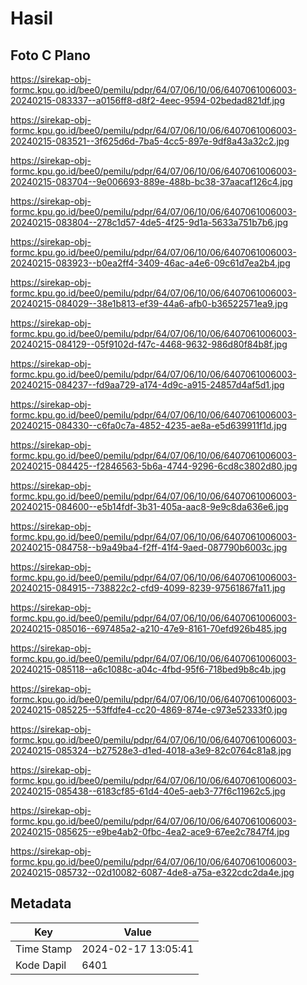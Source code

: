# Hasil

## Foto C Plano

https://sirekap-obj-formc.kpu.go.id/bee0/pemilu/pdpr/64/07/06/10/06/6407061006003-20240215-083337--a0156ff8-d8f2-4eec-9594-02bedad821df.jpg

https://sirekap-obj-formc.kpu.go.id/bee0/pemilu/pdpr/64/07/06/10/06/6407061006003-20240215-083521--3f625d6d-7ba5-4cc5-897e-9df8a43a32c2.jpg

https://sirekap-obj-formc.kpu.go.id/bee0/pemilu/pdpr/64/07/06/10/06/6407061006003-20240215-083704--9e006693-889e-488b-bc38-37aacaf126c4.jpg

https://sirekap-obj-formc.kpu.go.id/bee0/pemilu/pdpr/64/07/06/10/06/6407061006003-20240215-083804--278c1d57-4de5-4f25-9d1a-5633a751b7b6.jpg

https://sirekap-obj-formc.kpu.go.id/bee0/pemilu/pdpr/64/07/06/10/06/6407061006003-20240215-083923--b0ea2ff4-3409-46ac-a4e6-09c61d7ea2b4.jpg

https://sirekap-obj-formc.kpu.go.id/bee0/pemilu/pdpr/64/07/06/10/06/6407061006003-20240215-084029--38e1b813-ef39-44a6-afb0-b36522571ea9.jpg

https://sirekap-obj-formc.kpu.go.id/bee0/pemilu/pdpr/64/07/06/10/06/6407061006003-20240215-084129--05f9102d-f47c-4468-9632-986d80f84b8f.jpg

https://sirekap-obj-formc.kpu.go.id/bee0/pemilu/pdpr/64/07/06/10/06/6407061006003-20240215-084237--fd9aa729-a174-4d9c-a915-24857d4af5d1.jpg

https://sirekap-obj-formc.kpu.go.id/bee0/pemilu/pdpr/64/07/06/10/06/6407061006003-20240215-084330--c6fa0c7a-4852-4235-ae8a-e5d639911f1d.jpg

https://sirekap-obj-formc.kpu.go.id/bee0/pemilu/pdpr/64/07/06/10/06/6407061006003-20240215-084425--f2846563-5b6a-4744-9296-6cd8c3802d80.jpg

https://sirekap-obj-formc.kpu.go.id/bee0/pemilu/pdpr/64/07/06/10/06/6407061006003-20240215-084600--e5b14fdf-3b31-405a-aac8-9e9c8da636e6.jpg

https://sirekap-obj-formc.kpu.go.id/bee0/pemilu/pdpr/64/07/06/10/06/6407061006003-20240215-084758--b9a49ba4-f2ff-41f4-9aed-087790b6003c.jpg

https://sirekap-obj-formc.kpu.go.id/bee0/pemilu/pdpr/64/07/06/10/06/6407061006003-20240215-084915--738822c2-cfd9-4099-8239-97561867fa11.jpg

https://sirekap-obj-formc.kpu.go.id/bee0/pemilu/pdpr/64/07/06/10/06/6407061006003-20240215-085016--697485a2-a210-47e9-8161-70efd926b485.jpg

https://sirekap-obj-formc.kpu.go.id/bee0/pemilu/pdpr/64/07/06/10/06/6407061006003-20240215-085118--a6c1088c-a04c-4fbd-95f6-718bed9b8c4b.jpg

https://sirekap-obj-formc.kpu.go.id/bee0/pemilu/pdpr/64/07/06/10/06/6407061006003-20240215-085225--53ffdfe4-cc20-4869-874e-c973e52333f0.jpg

https://sirekap-obj-formc.kpu.go.id/bee0/pemilu/pdpr/64/07/06/10/06/6407061006003-20240215-085324--b27528e3-d1ed-4018-a3e9-82c0764c81a8.jpg

https://sirekap-obj-formc.kpu.go.id/bee0/pemilu/pdpr/64/07/06/10/06/6407061006003-20240215-085438--6183cf85-61d4-40e5-aeb3-77f6c11962c5.jpg

https://sirekap-obj-formc.kpu.go.id/bee0/pemilu/pdpr/64/07/06/10/06/6407061006003-20240215-085625--e9be4ab2-0fbc-4ea2-ace9-67ee2c7847f4.jpg

https://sirekap-obj-formc.kpu.go.id/bee0/pemilu/pdpr/64/07/06/10/06/6407061006003-20240215-085732--02d10082-6087-4de8-a75a-e322cdc2da4e.jpg


## Metadata

| Key        | Value               |
| ---------- | ------------------- |
| Time Stamp | 2024-02-17 13:05:41 |
| Kode Dapil | 6401                |




